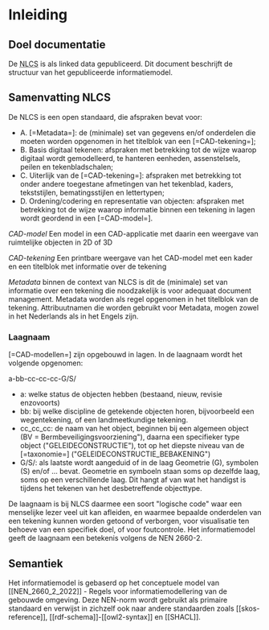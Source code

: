# Inleiding

## Doel documentatie
De <abbr title="Nederlandse CAD-standaard">NLCS</abbr> is als linked data gepubliceerd. Dit document beschrijft de structuur van het gepubliceerde informatiemodel.



## Samenvatting NLCS

De NLCS is een open standaard, die afspraken bevat voor:
* A. [=Metadata=]: de (minimale) set van gegevens en/of onderdelen die moeten worden opgenomen in het titelblok van een [=CAD-tekening=];
* B. Basis digitaal tekenen: afspraken met betrekking tot de wijze waarop digitaal wordt gemodelleerd, te hanteren eenheden, assenstelsels, peilen en tekenbladschalen;
* C. Uiterlijk van de [=CAD-tekening=]: afspraken met betrekking tot onder andere toegestane afmetingen van het tekenblad, kaders, tekststijlen, bematingsstijlen en lettertypen;
* D. Ordening/codering en representatie van objecten: afspraken met betrekking tot de wijze waarop informatie binnen een tekening in lagen wordt geordend in een [=CAD-model=].

<p><dfn data-lt="CAD-model|CAD-modellen">CAD-model</dfn> Een model in een CAD-applicatie met daarin een weergave van ruimtelijke objecten in 2D of 3D </p>

<p><dfn data-lt="CAD-tekening|CAD-tekeningen">CAD-tekening</dfn> Een printbare weergave van het CAD-model met een kader en een titelblok met informatie over de tekening</p>

<p><dfn>Metadata</dfn> binnen de context van NLCS is dit de (minimale) set van informatie over een tekening die noodzakelijk is voor adequaat document management.
Metadata worden als regel opgenomen in het titelblok van de tekening. Attribuutnamen die worden gebruikt voor Metadata, mogen zowel in het Nederlands als in het Engels zijn.</p>

### Laagnaam
[=CAD-modellen=] zijn opgebouwd in lagen. In de laagnaam wordt het volgende opgenomen:

a-bb-cc-cc-cc-G/S/

* a: welke status de objecten hebben (bestaand, nieuw, revisie enzovoorts) 
* bb: bij welke discipline de getekende objecten horen, bijvoorbeeld een wegentekening, of een landmeetkundige tekening. 
* cc_cc_cc: de naam van het object, beginnen bij een algemeen object (BV = Bermbeveiligingsvoorziening"), daarna een specifieker type object ("GELEIDECONSTRUCTIE"), tot op het diepste niveau van de [=taxonomie=] ("GELEIDECONSTRUCTIE_BEBAKENING")
* G/S/: als laatste wordt aangeduid of in de laag Geometrie (G), symbolen (S) en/of ... bevat. Geometrie en symboeln staan soms op dezelfde laag, soms op een verschillende laag. Dit hangt af van wat het handigst is tijdens het tekenen van het desbetreffende objecttype.

De laagnaam is bij NLCS daarmee een soort "logische code" waar een menselijke lezer veel uit kan afleiden, en waarmee bepaalde onderdelen van een tekening kunnen worden getoond of verborgen, voor visualisatie ten behoeve van een specifiek doel, of voor foutcontrole. Het informatiemodel geeft de laagnaam een betekenis volgens de NEN 2660-2.


## Semantiek
Het informatiemodel is gebaserd op het conceptuele model van [[NEN_2660_2_2022]] - Regels voor informatiemodellering van de gebouwde omgeving. Deze NEN-norm wordt gebruikt als primaire standaard en verwijst in zichzelf ook naar andere standaarden zoals [[skos-reference]], [[rdf-schema]]-[[owl2-syntax]] en [[SHACL]]. 



